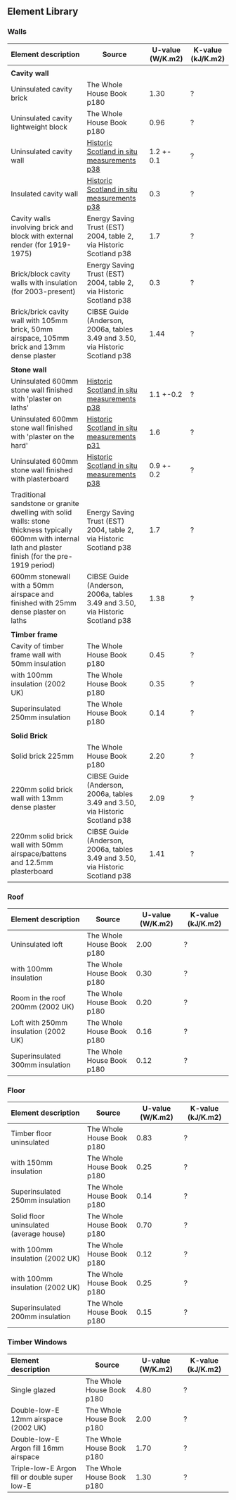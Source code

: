 ## Element Library

### Walls

| Element description | Source | U-value (W/K.m2) | K-value (kJ/K.m2) |
| :------------------ | ------ | ---------------- | ----------------- |
|  |  |  |  |
| **Cavity wall** |  |  |  |
| Uninsulated cavity brick | The Whole House Book p180 | 1.30 | ? |
| Uninsulated cavity lightweight block | The Whole House Book p180 | 0.96 | ? |
| Uninsulated cavity wall | [Historic Scotland in situ measurements p38](http://www.historic-scotland.gov.uk/hstp102011-u-values-and-traditional-buildings.pdf) | 1.2 +- 0.1 | ? |
| Insulated cavity wall | [Historic Scotland in situ measurements p38](http://www.historic-scotland.gov.uk/hstp102011-u-values-and-traditional-buildings.pdf) | 0.3 | ? |
| Cavity walls involving brick and block with external render (for 1919-1975) | Energy Saving Trust (EST) 2004, table 2, via Historic Scotland p38 | 1.7 | ? |
| Brick/block cavity walls with insulation (for 2003-present) | Energy Saving Trust (EST) 2004, table 2, via Historic Scotland p38 | 0.3 | ? |
| Brick/brick cavity wall with 105mm brick, 50mm airspace, 105mm brick and 13mm dense plaster | CIBSE Guide (Anderson, 2006a, tables 3.49 and 3.50, via Historic Scotland p38 | 1.44 | ? |
|  |  |  |  |
| **Stone wall** |  |  |  |
| Uninsulated 600mm stone wall finished with 'plaster on laths' | [Historic Scotland in situ measurements p38](http://www.historic-scotland.gov.uk/hstp102011-u-values-and-traditional-buildings.pdf) | 1.1 +-0.2 | ? |
| Uninsulated 600mm stone wall finished with 'plaster on the hard' | [Historic Scotland in situ measurements p31](http://www.historic-scotland.gov.uk/hstp102011-u-values-and-traditional-buildings.pdf) | 1.6 | ? |
| Uninsulated 600mm stone wall finished with plasterboard | [Historic Scotland in situ measurements p38](http://www.historic-scotland.gov.uk/hstp102011-u-values-and-traditional-buildings.pdf) | 0.9 +- 0.2 | ? |
| Traditional sandstone or granite dwelling with solid walls: stone thickness typically 600mm with internal lath and plaster finish (for the pre-1919 period) | Energy Saving Trust (EST) 2004, table 2, via Historic Scotland p38 | 1.7 | ? |
| 600mm stonewall with a 50mm airspace and finished with 25mm dense plaster on laths | CIBSE Guide (Anderson, 2006a, tables 3.49 and 3.50, via Historic Scotland p38 | 1.38 | ? |
|  |  |  |  |
| **Timber frame** |  |  |  |
| Cavity of timber frame wall with 50mm insulation | The Whole House Book p180 | 0.45 | ? |
| with 100mm insulation (2002 UK) | The Whole House Book p180 | 0.35 | ? |
| Superinsulated 250mm insulation | The Whole House Book p180 | 0.14 | ? |
|  |  |  |  |
| **Solid Brick** |  |  |  |
| Solid brick 225mm | The Whole House Book p180 | 2.20 | ? |
| 220mm solid brick wall with 13mm dense plaster | CIBSE Guide (Anderson, 2006a, tables 3.49 and 3.50, via Historic Scotland p38 | 2.09 | ? |
| 220mm solid brick wall with 50mm airspace/battens and 12.5mm plasterboard | CIBSE Guide (Anderson, 2006a, tables 3.49 and 3.50, via Historic Scotland p38 | 1.41 | ? |


### Roof

| Element description | Source | U-value (W/K.m2) | K-value (kJ/K.m2) |
| :------------------ | ------ | ---------------- | ----------------- |
| Uninsulated loft | The Whole House Book p180 | 2.00 | ? |
| with 100mm insulation | The Whole House Book p180 | 0.30 | ? |
| Room in the roof 200mm (2002 UK) | The Whole House Book p180 | 0.20 | ? |
| Loft with 250mm insulation (2002 UK) | The Whole House Book p180 | 0.16 | ? |
| Superinsulated 300mm insulation | The Whole House Book p180 | 0.12 | ? |

### Floor

| Element description | Source | U-value (W/K.m2) | K-value (kJ/K.m2) |
| :------------------ | ------ | ---------------- | ----------------- |
| Timber floor uninsulated | The Whole House Book p180 | 0.83 | ? |
| with 150mm insulation | The Whole House Book p180 | 0.25 | ? |
| Superinsulated 250mm insulation | The Whole House Book p180 | 0.14 | ? |
| Solid floor uninsulated (average house) | The Whole House Book p180 | 0.70 | ? |
| with 100mm insulation (2002 UK) | The Whole House Book p180 | 0.12 | ? |
| with 100mm insulation (2002 UK) | The Whole House Book p180 | 0.25 | ? |
| Superinsulated 200mm insulation | The Whole House Book p180 | 0.15 | ? |

### Timber Windows

| Element description | Source | U-value (W/K.m2) | K-value (kJ/K.m2) |
| :------------------ | ------ | ---------------- | ----------------- |
| Single glazed | The Whole House Book p180 | 4.80 | ? |
| Double-low-E 12mm airspace (2002 UK) | The Whole House Book p180 | 2.00 | ? |
| Double-low-E Argon fill 16mm airspace | The Whole House Book p180 | 1.70 | ? |
| Triple-low-E Argon fill or double super low-E | The Whole House Book p180 | 1.30 | ? |




